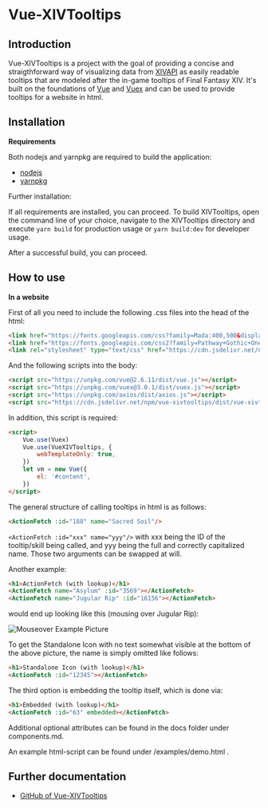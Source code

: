 # Vue-XIVTooltips

## Introduction

Vue-XIVTooltips is a project with the goal of providing a concise and straigthforward way of visualizing data from [XIVAPI](https://xivapi.com/) as easily readable tooltips that are modeled after the in-game tooltips of Final Fantasy XIV.
It's built on the foundations of [Vue](https://vuejs.org/) and [Vuex](https://vuex.vuejs.org/) and can be used to provide tooltips for a website in html.

## Installation
**Requirements**

Both nodejs and yarnpkg are required to build the application:
* [nodejs](https://nodejs.org/en/)
* [yarnpkg](https://yarnpkg.com/)

Further installation:

If all requirements are installed, you can proceed. To build XIVTooltips, open the command line of your choice, navigate to the XIVTooltips directory and execute `yarn build` for production usage or `yarn build:dev` for developer usage.

After a successful build, you can proceed.

## How to use

**In a website**

First of all you need to include the following .css files into the head of the html:

```html
<link href="https://fonts.googleapis.com/css?family=Mada:400,500&display=swap" rel="stylesheet">
<link href="https://fonts.googleapis.com/css2?family=Pathway+Gothic+One&display=swap" rel="stylesheet">
<link rel="stylesheet" type="text/css" href="https://cdn.jsdelivr.net/npm/vue-xivtooltips/dist/vue-xivtooltips.min.js" />
```
And the following scripts into the body:

```html
<script src="https://unpkg.com/vue@2.6.11/dist/vue.js"></script>
<script src="https://unpkg.com/vuex@3.0.1/dist/vuex.js"></script>
<script src="https://unpkg.com/axios/dist/axios.js"></script>
<script src="https://cdn.jsdelivr.net/npm/vue-xivtooltips/dist/vue-xivtooltips.min.css"></script>
```
In addition, this script is required:

```html
<script>
    Vue.use(Vuex)
    Vue.use(VueXIVTooltips, {
        webTemplateOnly: true,
    })
    let vm = new Vue({
        el: '#content',
    })
</script>
```

The general structure of calling tooltips in html is as follows:
```html
<ActionFetch :id="188" name="Sacred Soil"/>
```
`<ActionFetch :id="xxx" name="yyy"/>` with xxx being the ID of the tooltip/skill being called, and yyy being the full and correctly capitalized name. Those two arguments can be swapped at will.

Another example:
```html
<h1>ActionFetch (with lookup)</h1>
<ActionFetch name="Asylum" :id="3569"></ActionFetch>
<ActionFetch name="Jugular Rip" :id="16156"></ActionFetch>
```
would end up looking like this (mousing over Jugular Rip):

![Mouseover Example Picture](https://raw.githubusercontent.com/Nonowazu/vue-xivtooltips/master/example/preview.png)

To get the Standalone Icon with no text somewhat visible at the bottom of the above picture, the name is simply omitted like follows:
```html
<h1>Standalone Icon (with lookup)</h1>
<ActionFetch :id="12345"></ActionFetch>
```

The third option is embedding the tooltip itself, which is done via:

```html
<h1>Embedded (with lookup)</h1>
<ActionFetch :id="63" embedded></ActionFetch>
```

Additional optional attributes can be found in the docs folder under components.md.

An example html-script can be found under /examples/demo.html .

## Further documentation

* [GitHub of Vue-XIVTooltips](https://github.com/nonowazu/vue-xivtooltips)
